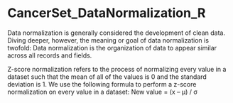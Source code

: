 # CancerSet_DataNormalization_R
Data normalization is generally considered the development of clean data. Diving deeper, however, the meaning or goal of data normalization is twofold: Data normalization is the organization of data to appear similar across all records and fields.

Z-score normalization refers to the process of normalizing every value in a dataset such that the mean of all of the values is 0 and the standard deviation is 1. We use the following formula to perform a z-score normalization on every value in a dataset: New value = (x – μ) / σ
